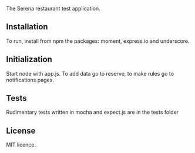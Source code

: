 
The Serena restaurant test application. 

## Installation

To run, install from npm the packages: moment, express.io and underscore. 

## Initialization

Start node with app.js. To add data go to reserve, to make rules go to notifications pages.

## Tests

Rudimentary tests written in mocha and expect.js are in the tests folder


## License

MIT licence.
